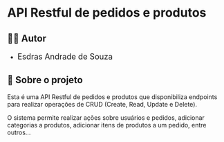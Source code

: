 # API Restful de pedidos e produtos


## 👨‍💻 Autor
* <div style="display: flex; align-items: center;">
    <p style="margin: 0; font-size: 18px;">Esdras Andrade de Souza </p>
    <a href="https://github.com/Esdras06/workshop-springboot3-jpa" style="margin: 10px; margin-top: 15px">
    </a>
</div>

## 🔎 Sobre o projeto
Esta é uma API Restful de pedidos e produtos que disponibiliza endpoints para realizar operações de CRUD (Create, Read, Update e Delete).

O sistema permite realizar ações sobre usuários e pedidos, adicionar categorias a produtos, adicionar itens de produtos a um pedido, entre outros...
